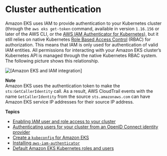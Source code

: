 # Cluster authentication<a name="cluster-auth"></a>

Amazon EKS uses IAM to provide authentication to your Kubernetes cluster \(through the `aws eks get-token` command, available in version `1.16.156` or later of the AWS CLI, or the [AWS IAM Authenticator for Kubernetes](https://github.com/kubernetes-sigs/aws-iam-authenticator)\), but it still relies on native Kubernetes [Role Based Access Control](https://kubernetes.io/docs/admin/authorization/rbac/) \(RBAC\) for authorization\. This means that IAM is only used for authentication of valid IAM entities\. All permissions for interacting with your Amazon EKS cluster’s Kubernetes API is managed through the native Kubernetes RBAC system\. The following picture shows this relationship\.

![\[Amazon EKS and IAM integration\]](http://docs.aws.amazon.com/eks/latest/userguide/images/eks-iam.png)

**Note**  
Amazon EKS uses the authentication token to make the `sts:GetCallerIdentity` call\. As a result, AWS CloudTrail events with the name `GetCallerIdentity` from the source `sts.amazonaws.com` can have Amazon EKS service IP addresses for their source IP address\.

**Topics**
+ [Enabling IAM user and role access to your cluster](add-user-role.md)
+ [Authenticating users for your cluster from an OpenID Connect identity provider](authenticate-oidc-identity-provider.md)
+ [Create a `kubeconfig` for Amazon EKS](create-kubeconfig.md)
+ [Installing `aws-iam-authenticator`](install-aws-iam-authenticator.md)
+ [Default Amazon EKS Kubernetes roles and users](default-roles-users.md)